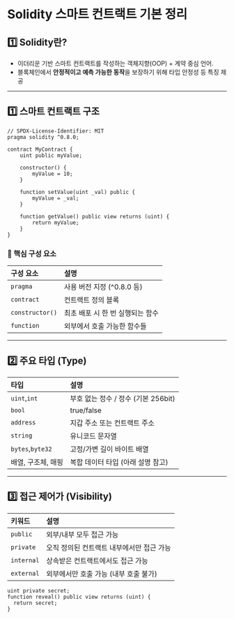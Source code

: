 # Solidity 스마트 컨트랙트 기본 정리
## 1️⃣ Solidity란?
- 이더리운 기반 스마트 컨트랙트를 작성하는 객체지향(OOP) + 계약 중심 언어.
- 블록체인에서 **안정적이고 예측 가능한 동작**을 보장하기 위해 타입 안정성 등 특징 제공

---

## 1️⃣ 스마트 컨트랙트 구조
```solidity
// SPDX-License-Identifier: MIT
pragma solidity ^0.8.0;

contract MyContract {
    uint public myValue;

    constructor() {
        myValue = 10;
    }

    function setValue(uint _val) public {
        myValue = _val;
    }

    function getValue() public view returns (uint) {
        return myValue;
    }
}
```
### 🔹 핵심 구성 요소
|구성 요소|설명|
|:---|:---|
|`pragma`|사용 버전 지정 (^0.8.0 등)|
|`contract`|컨트랙트 정의 블록|
|`constructor()`|최초 배포 시 한 번 실행되는 함수|
|`function`|외부에서 호출 가능한 함수들|

---

## 2️⃣ 주요 타입 (Type)
|타입|설명|
|:---|:---|
|`uint`,`int`|부호 없는 정수 / 정수 (기본 256bit)|
|`bool`|true/false|
|`address`|지갑 주소 또는 컨트랙트 주소|
|`string`|유니코드 문자열|
|`bytes`,`byte32`|고정/가변 길이 바이트 배열|
|배열, 구조체, 매핑|복합 데이터 타입 (아래 설명 참고)|

---

## 3️⃣ 접근 제어가 (Visibility)
|키워드|설명|
|:---|:---|
|`public`|외부/내부 모두 접근 가능|
|`private`|오직 정의된 컨트랙트 내부에서만 접근 가능|
|`internal`|상속받은 컨트랙트에서도 접근 가능|
|`external`|외부에서만 호출 가능 (내부 호출 불가)|

```solidity
uint private secret;
function reveal() public view returns (uint) {
  return secret;
}
```